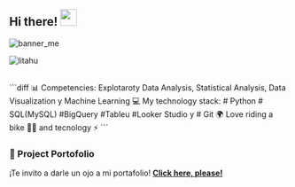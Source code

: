 ## Hi there! <img src="https://raw.githubusercontent.com/iampavangandhi/iampavangandhi/master/gifs/Hi.gif" width="30px">

![banner_me](https://github.com/user-attachments/assets/0c0672f3-3bcf-4465-a9f0-3396e31bc9aa)
<!--Profile Count Badge-->
<p align="left">
  <img src="https://komarev.com/ghpvc/?username=litahu&label=Profile%20views&color=yellowgreen&style=plastic=star" alt="litahu" style="padding-right:20px;" />
</p>

<br>
```diff
📊 Competencies: Explotaroty Data Analysis, Statistical Analysis, Data Visualization y Machine Learning
💻 My technology stack: # Python # SQL(MySQL) #BigQuery #Tableu #Looker Studio y # Git
🌍 Love riding a bike 🚴‍♀️ and tecnology ⚡
```

### 📂 Project Portofolio
¡Te invito a darle un ojo a mi portafolio!
[**Click here, please!**](https://github.com/litahu/Lita-s-Project-Portfolio)



